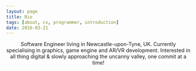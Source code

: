 ```yaml
---
layout: page
title: Bio
tags: [about, cv, programmer, introduction]
date: 2016-03-21
---
```

    
<center>Software Engineer living in Newcastle-upon-Tyne, UK. Currently specialising in graphics, game engine and AR/VR development.
Interested in all thing digital & slowly approaching the uncanny valley, one commit at a time!</center>
